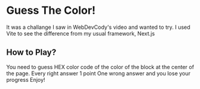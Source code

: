 # Guess The Color!
It was a challange I saw in WebDevCody's video and wanted to try.
I used Vite to see the difference from my usual framework, Next.js

## How to Play?
You need to guess HEX color code of the color of the block at the center of the page.
Every right answer 1 point
One wrong answer and you lose your progress
Enjoy!
